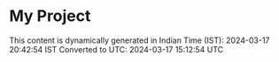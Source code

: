 # My Project

This content is dynamically generated in Indian Time (IST): 2024-03-17 20:42:54 IST
Converted to UTC: 2024-03-17 15:12:54 UTC
